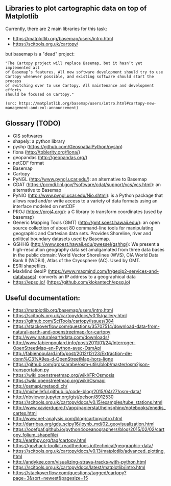## Libraries to plot cartographic data on top of Matplotlib

Currently, there are 2 main libraries for this task:

- https://matplotlib.org/basemap/users/intro.html
- https://scitools.org.uk/cartopy/

but basemap is a "dead" project:

    "The Cartopy project will replace Basemap, but it hasn’t yet implemented all
    of Basemap’s features. All new software development should try to use
    Cartopy whenever possible, and existing software should start the process
    of switching over to use Cartopy. All maintenance and development efforts
    should be focused on Cartopy."
    
    (src: https://matplotlib.org/basemap/users/intro.html#cartopy-new-management-and-eol-announcement)

## Glossary (TODO)

- GIS softwares
- shapely: a python library
- pyshp (https://github.com/GeospatialPython/pyshp)
- fiona (http://toblerity.org/fiona/)
- geopandas (http://geopandas.org/)
- netCDF format
- Basemap
- Cartopy
- PyNGL (http://www.pyngl.ucar.edu/): an alternative to Basemap
- CDAT (https://pcmdi.llnl.gov/?software/cdat/support/vcs/vcs.html): an alternative to Basemap
- PyNIO (http://www.pyngl.ucar.edu/Nio.shtml): is a Python package that allows read and/or write access to a variety of data formats using an interface modeled on netCDF
- PROJ (https://proj4.org/): a C library to transform coordinates (used by basemap)
- Generic Mapping Tools (GMT) (http://gmt.soest.hawaii.edu/): an open source collection of about 80 command-line tools for manipulating geographic and Cartesian data sets. Provides Shoreline, river and political boundary datasets used by Basemap.
- GSHHG (http://www.soest.hawaii.edu/pwessel/gshhg/):  We present a high-resolution geography data set amalgamated from three data bases in the public domain: World Vector Shorelines (WVS), CIA World Data Bank II (WDBII), Atlas of the Cryosphere (AC). Used by GMT.
- ESRI shapefiles.
- MaxMind GeoIP (https://www.maxmind.com/fr/geoip2-services-and-databases): converts an IP address to a geographical data
- https://epsg.io/ (https://github.com/klokantech/epsg.io)

## Useful documentation:

- https://matplotlib.org/basemap/users/intro.html
- https://scitools.org.uk/cartopy/docs/v0.15/gallery.html
- https://github.com/SciTools/cartopy/issues/384
- https://stackoverflow.com/questions/35707514/download-data-from-natural-earth-and-openstreetmap-for-cartopy
- http://www.naturalearthdata.com/downloads/
- http://www.fabienpoulard.info/post/2011/01/24/Interroger-OpenStreetMap-en-Python-avec-OsmApi
- http://fabienpoulard.info/post/2012/12/23/Extraction-de-donn%C3%A9es-d-OpenStreetMap-hors-ligne
- https://github.com/grdscarabe/osm-utils/blob/master/osm2json-transportation.py
- https://wiki.openstreetmap.org/wiki/FR:Osmosis
- https://wiki.openstreetmap.org/wiki/Osmapi
- http://osmapi.metaodi.ch/
- http://michelleful.github.io/code-blog/2015/04/27/osm-data/
- http://nbviewer.jupyter.org/gist/pelson/8912530
- https://scitools.org.uk/cartopy/docs/v0.15/examples/tube_stations.html
- http://www.xavierdupre.fr/app/papierstat/helpsphinx/notebooks/enedis_cartes.html
- http://www.net-analysis.com/blog/cartopyintro.html
- http://darribas.org/gds_scipy16/ipynb_md/02_geovisualization.html
- https://ocefpaf.github.io/python4oceanographers/blog/2015/02/02/cartopy_folium_shapefile/
- http://earthpy.org/tag/cartopy.html
- https://govhack-toolkit.readthedocs.io/technical/geographic-data/
- https://scitools.org.uk/cartopy/docs/v0.13/matplotlib/advanced_plotting.html
- http://andykee.com/visualizing-strava-tracks-with-python.html
- https://scitools.org.uk/cartopy/docs/latest/matplotlib/intro.html
- https://stackoverflow.com/questions/tagged/cartopy?page=3&sort=newest&pagesize=15
